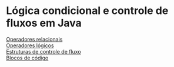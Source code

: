 # Lógica condicional e controle de fluxos em Java

[Operadores relacionais](/Arquivos/Conteudo/2%20-%20Conhecendo%20a%20linguagem%20Java/2.3.1%20Operadores%20relacionais.md) <br>
[Operadores lógicos](/Arquivos/Conteudo/2%20-%20Conhecendo%20a%20linguagem%20Java/2.3.2%20Operadores%20logicos.md) <br>
[Estruturas de controle de fluxo](/Arquivos/Conteudo/2%20-%20Conhecendo%20a%20linguagem%20Java/2.3.3%20Estruturas%20de%20controle%20de%20fluxo.md)<br>
[Blocos de código](/Arquivos/Conteudo/2%20-%20Conhecendo%20a%20linguagem%20Java/2.3.4%20Blocos%20de%20c%C3%B3digo.md)